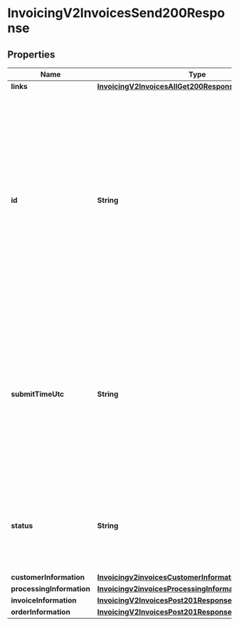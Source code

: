 
# InvoicingV2InvoicesSend200Response

## Properties
Name | Type | Description | Notes
------------ | ------------- | ------------- | -------------
**links** | [**InvoicingV2InvoicesAllGet200ResponseLinks**](InvoicingV2InvoicesAllGet200ResponseLinks.md) |  |  [optional]
**id** | **String** | An unique identification number generated by Cybersource to identify the submitted request. Returned by all services. It is also appended to the endpoint of the resource. On incremental authorizations, this value with be the same as the identification number returned in the original authorization response.  |  [optional]
**submitTimeUtc** | **String** | Time of request in UTC. Format: &#x60;YYYY-MM-DDThh:mm:ssZ&#x60; **Example** &#x60;2016-08-11T22:47:57Z&#x60; equals August 11, 2016, at 22:47:57 (10:47:57 p.m.). The &#x60;T&#x60; separates the date and the time. The &#x60;Z&#x60; indicates UTC.  Returned by Cybersource for all services.  |  [optional]
**status** | **String** | The status of the invoice.  Possible values: - DRAFT - CREATED - SENT - PARTIAL - PAID - CANCELED - PENDING  |  [optional]
**customerInformation** | [**Invoicingv2invoicesCustomerInformation**](Invoicingv2invoicesCustomerInformation.md) |  |  [optional]
**processingInformation** | [**Invoicingv2invoicesProcessingInformation**](Invoicingv2invoicesProcessingInformation.md) |  |  [optional]
**invoiceInformation** | [**InvoicingV2InvoicesPost201ResponseInvoiceInformation**](InvoicingV2InvoicesPost201ResponseInvoiceInformation.md) |  |  [optional]
**orderInformation** | [**InvoicingV2InvoicesPost201ResponseOrderInformation**](InvoicingV2InvoicesPost201ResponseOrderInformation.md) |  |  [optional]



